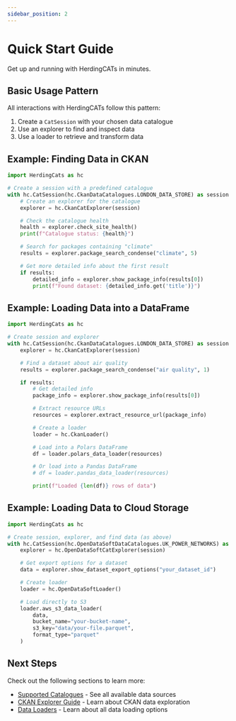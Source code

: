 ```yaml
---
sidebar_position: 2
---
```


# Quick Start Guide

Get up and running with HerdingCATs in minutes.

## Basic Usage Pattern

All interactions with HerdingCATs follow this pattern:

1. Create a `CatSession` with your chosen data catalogue
2. Use an explorer to find and inspect data
3. Use a loader to retrieve and transform data

## Example: Finding Data in CKAN

```python
import HerdingCats as hc

# Create a session with a predefined catalogue
with hc.CatSession(hc.CkanDataCatalogues.LONDON_DATA_STORE) as session:
    # Create an explorer for the catalogue
    explorer = hc.CkanCatExplorer(session)

    # Check the catalogue health
    health = explorer.check_site_health()
    print(f"Catalogue status: {health}")

    # Search for packages containing "climate"
    results = explorer.package_search_condense("climate", 5)

    # Get more detailed info about the first result
    if results:
        detailed_info = explorer.show_package_info(results[0])
        print(f"Found dataset: {detailed_info.get('title')}")
```

## Example: Loading Data into a DataFrame

```python
import HerdingCats as hc

# Create session and explorer
with hc.CatSession(hc.CkanDataCatalogues.LONDON_DATA_STORE) as session:
    explorer = hc.CkanCatExplorer(session)

    # Find a dataset about air quality
    results = explorer.package_search_condense("air quality", 1)

    if results:
        # Get detailed info
        package_info = explorer.show_package_info(results[0])

        # Extract resource URLs
        resources = explorer.extract_resource_url(package_info)

        # Create a loader
        loader = hc.CkanLoader()

        # Load into a Polars DataFrame
        df = loader.polars_data_loader(resources)

        # Or load into a Pandas DataFrame
        # df = loader.pandas_data_loader(resources)

        print(f"Loaded {len(df)} rows of data")
```

## Example: Loading Data to Cloud Storage

```python
import HerdingCats as hc

# Create session, explorer, and find data (as above)
with hc.CatSession(hc.OpenDataSoftDataCatalogues.UK_POWER_NETWORKS) as session:
    explorer = hc.OpenDataSoftCatExplorer(session)

    # Get export options for a dataset
    data = explorer.show_dataset_export_options("your_dataset_id")

    # Create loader
    loader = hc.OpenDataSoftLoader()

    # Load directly to S3
    loader.aws_s3_data_loader(
        data,
        bucket_name="your-bucket-name",
        s3_key="data/your-file.parquet",
        format_type="parquet"
    )
```

## Next Steps

Check out the following sections to learn more:

- [Supported Catalogues](./catalogues) - See all available data sources
- [CKAN Explorer Guide](./explorers/ckan) - Learn about CKAN data exploration
- [Data Loaders](./loaders) - Learn about all data loading options
